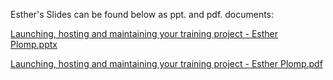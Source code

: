 Esther's Slides can be found below as ppt. and pdf. documents:

[Launching, hosting and maintaining your training project - Esther Plomp.pptx](https://github.com/alan-turing-institute/ds-ai-educators-programme/files/8805029/Launching.hosting.and.maintaining.your.training.project.-.Esther.Plomp.pptx)

[Launching, hosting and maintaining your training project - Esther Plomp.pdf](https://github.com/alan-turing-institute/ds-ai-educators-programme/files/8805030/Launching.hosting.and.maintaining.your.training.project.-.Esther.Plomp.pdf)
